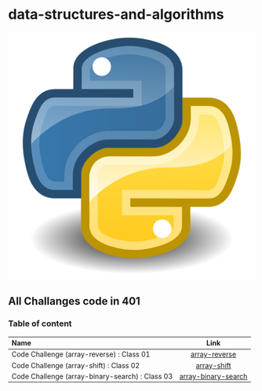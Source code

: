 # data-structures-and-algorithms

![img](array-reverse/Python.svg.png)

## All Challanges code in 401


### Table of content

| Name      | Link |
| :---        |    :----:   | 
| Code Challenge (array-reverse) : Class 01    | [array-reverse](array-reverse/README.md)      | 
| Code Challenge (array-shift) : Class 02    | [array-shift](array-shift/README.md)      | 
| Code Challenge (array-binary-search) : Class 03    | [array-binary-search](array-binary-search/README.md)      | 
